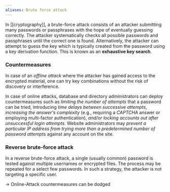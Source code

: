 ```yaml
---
aliases: Brute force attack
---
```

In [[cryptography]], a brute-force attack consists of an attacker submitting many passwords or passphrases with the hope of eventually guessing correctly. The attacker systematically checks all possible passwords and passphrases until the correct one is found. Alternatively, the attacker can attempt to guess the key which is typically created from the password using a key derivation function. This is known as an **exhaustive key search**.

### Countermeasures
In case of an *offline attack* where the attacker has gained access to the encrypted material, one can try key combinations without the risk of discovery or interference. 

In case of online attacks, database and directory administrators can deploy countermeasures such as *limiting the number of attempts* that a password can be tried, introducing *time delays between successive attempts*, *increasing the answer's complexity* (e.g., requiring a *CAPTCHA* answer or employing multi-factor authentication), *and/or locking accounts out after unsuccessful login attempts*. Website administrators may *prevent a particular IP address from trying more than a predetermined number of password attempt*s against any account on the site.

### Reverse brute-force attack
In a reverse brute-force attack, a single (usually common) password is tested against multiple usernames or encrypted files. The process may be repeated for a select few passwords. In such a strategy, the attacker is not targeting a specific user. 

-> Online-Attack countermeasures can be dodged